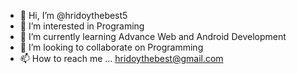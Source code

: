 - 👋 Hi, I’m @hridoythebest5
- 👀 I’m interested in Programing
- 🌱 I’m currently learning Advance Web and Android Development
- 💞️ I’m looking to collaborate on Programming
- 📫 How to reach me ... hridoythebest@gmail.com

<!---
hridoythebest5/hridoythebest5 is a ✨ special ✨ repository because its `README.md` (this file) appears on your GitHub profile.
You can click the Preview link to take a look at your changes.
--->

